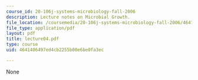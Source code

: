 ```yaml
---
course_id: 20-106j-systems-microbiology-fall-2006
description: Lecture notes on Microbial Growth.
file_location: /coursemedia/20-106j-systems-microbiology-fall-2006/4641406497ed4cb2255b00e6be0fa3ec_lecture04.pdf
file_type: application/pdf
layout: pdf
title: lecture04.pdf
type: course
uid: 4641406497ed4cb2255b00e6be0fa3ec

---
```

None